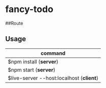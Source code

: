 # fancy-todo

##Route

## Usage

| command |
|---------|
| $npm install (__server__) |
| $npm start (__server__) |
| $live-server --host:localhost (__client__) |